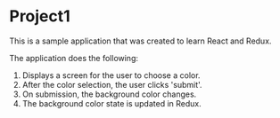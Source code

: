 # Project1
This is a sample application that was created to learn React and Redux.

The application does the following:

1. Displays a screen for the user to choose a color.
2. After the color selection, the user clicks 'submit'.
3. On submission, the background color changes.
4. The background color state is updated in Redux.
